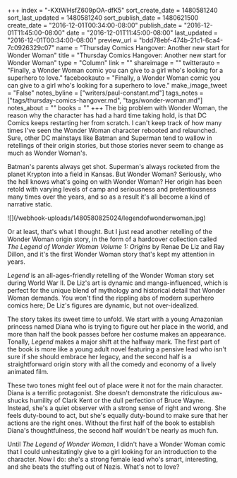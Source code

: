 +++
index = "-KXtWHsfZ609pOA-dfK5"
sort_create_date = 1480581240
sort_last_updated = 1480581240
sort_publish_date = 1480621500
create_date = "2016-12-01T00:34:00-08:00"
publish_date = "2016-12-01T11:45:00-08:00"
date = "2016-12-01T11:45:00-08:00"
last_updated = "2016-12-01T00:34:00-08:00"
preview_url = "bdd78ebf-474b-21c1-6ca4-7c0926329c07"
name = "Thursday Comics Hangover: Another new start for Wonder Woman"
title = "Thursday Comics Hangover: Another new start for Wonder Woman"
type = "Column"
link = ""
shareimage = ""
twitterauto = "Finally, a Wonder Woman comic you can give to a girl who's looking for a superhero to love."
facebookauto = "Finally, a Wonder Woman comic you can give to a girl who's looking for a superhero to love."
make_image_tweet = "False"
notes_byline = ["writers/paul-constant.md"]
tags_notes = ["tags/thursday-comics-hangover.md", "tags/wonder-woman.md"]
notes_about = ""
books = ""
+++
The big problem with Wonder Woman, the reason why the character has had a hard time taking hold, is that DC Comics keeps restarting her from scratch. I can't keep track of how many times I've seen the Wonder Woman character rebooted and relaunched. Sure, other DC mainstays like Batman and Superman tend to wallow in retellings of their origin stories, but those stories never seem to change as much as Wonder Woman's. 

Batman's parents always get shot. Superman's always rocketed from the planet Krypton into a field in Kansas. But Wonder Woman? Seriously, who the hell knows what's going on with Wonder Woman? Her origin has been retold with varying levels of camp and seriousness and pretentiousness many times over the years, and so as a result it's all become a kind of narrative static.

<p class="image-left">![](/webhook-uploads/1480580825024/legendofwonderwoman.jpg)</p>

Or at least, that's what I thought. But I just read another retelling of the Wonder Woman origin story, in the form of a hardcover collection called *The Legend of Wonder Woman Volume 1: Origins* by Renae De Liz and Ray Dillon, and it's the first Wonder Woman story that's kept my attention in years.

*Legend* is an all-ages-friendly retelling of the Wonder Woman story set during World War II. De Liz's art is dynamic and manga-influenced, which is perfect for the unique blend of mythology and historical detail that Wonder Woman demands. You won't find the rippling abs of modern superhero comics here; De Liz's figures are dynamic, but not over-idealized.

The story takes its sweet time to unfold. We start with a young Amazonian princess named Diana who is trying to figure out her place in the world, and more than half the book passes before her costume makes an appearance. Tonally, *Legend* makes a major shift at the halfway mark. The first part of the book is more like a young adult novel featuring a pensive lead who isn't sure if she should embrace her legacy, and the second half is a straightforward origin story with all the comedy and economy of a lively animated film.

These two tones might feel out of place were it not for the main character. Diana is a terrific protagonist. She doesn't demonstrate the ridiculous aw-shucks humility of Clark Kent or the dull perfection of Bruce Wayne. Instead, she's a quiet observer with a strong sense of right and wrong. She feels duty-bound to act, but she's equally duty-bound to make sure that her actions are the right ones. Without the first half of the book to establish Diana's thoughtfulness, the second half wouldn't be nearly as much fun.

Until *The Legend of Wonder Woman*, I didn't have a Wonder Woman comic that I could unhesitatingly give to a girl looking for an introduction to the character. Now I do: she's a strong female lead who's smart, interesting, and she beats the stuffing out of Nazis. What's not to love?
